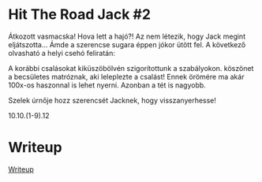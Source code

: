# Hit The Road Jack #2 

Átkozott vasmacska! Hova lett a hajó?! Az nem létezik, hogy Jack megint eljátszotta... Ámde a szerencse sugara éppen jókor ütött fel. A következő olvasható a helyi csehó feliratán:

A korábbi csalásokat kiküszöbölvén szigorítottunk a szabályokon. köszönet a becsületes matróznak, aki leleplezte a csalást! Ennek örömére ma akár 100x-os haszonnal is lehet nyerni. Azonban a tét is nagyobb.

Szelek úrnője hozz szerencsét Jacknek, hogy visszanyerhesse!

10.10.(1-9).12

# Writeup

[Writeup](WRITEUP.md)
